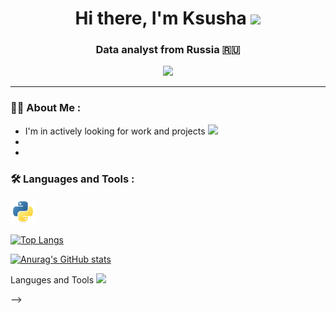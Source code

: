 <h1 align="center">Hi there, I'm <a>Ksusha</a> 
<img src="https://github.com/blackcater/blackcater/raw/main/images/Hi.gif" height="32"/></h1>
<h3 align="center">Data analyst from Russia 🇷🇺</h3>


<div id="header" align="center">
  <img src="https://media.giphy.com/media/v1.Y2lkPTc5MGI3NjExZDFucXcyaGc2Y29jdzh6Ym5mbGRiODl5OXBydHRvcDdlZWJlZ3N4ZSZlcD12MV9zdGlja2Vyc19zZWFyY2gmY3Q9cw/DDGQgJLkOlSKe08e74/giphy.gif" width="100"/>
</div>


-------------

### :woman_technologist: About Me :

 - I'm in actively looking for work and projects <img src="https://media.giphy.com/media/WUlplcMpOCEmTGBtBW/giphy.gif" width="30">
 -
 - 



### :hammer_and_wrench: Languages and Tools :
<div>
  <img src="https://github.com/devicons/devicon/blob/master/icons/python/python-original.svg" title="Python" alt="Python" width="40" height="40"/>&nbsp
  </div>



[![Top Langs](https://github-readme-stats.vercel.app/api/top-langs/?username=RusakKseniya&layout=compact)](https://github.com/anuraghazra/github-readme-stats)

[![Anurag's GitHub stats](https://github-readme-stats.vercel.app/api?username=RusakKseniya)](https://github.com/anuraghazra/github-readme-stats)

Languges and Tools
<img src="https://drive.google.com/uc?id=18eJTCvFY-O135aqGG63fO9ET9ch5smbz">


-->
<!--
**RusakKseniya/RusakKseniya** is a ✨ _special_ ✨ repository because its `README.md` (this file) appears on your GitHub profile.

Here are some ideas to get you started:

- 🔭 I’m currently working on ...
- 🌱 I’m currently learning Puthon, SQL 
- 👯 I’m looking to collaborate on ...
- 🤔 I’m looking for help with ...
- 💬 Ask me about ...
- 📫 How to reach me: ...
- 😄 Pronouns: ...
- ⚡ Fun fact: ...
-->
